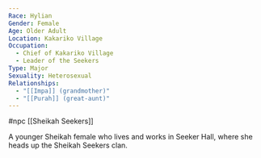 ```yaml
---
Race: Hylian
Gender: Female
Age: Older Adult
Location: Kakariko Village
Occupation:
  - Chief of Kakariko Village
  - Leader of the Seekers
Type: Major
Sexuality: Heterosexual
Relationships:
  - "[[Impa]] (grandmother)"
  - "[[Purah]] (great-aunt)"
---
```

#npc [[Sheikah Seekers]]

A younger Sheikah female who lives and works in Seeker Hall, where she heads up the Sheikah Seekers clan.
